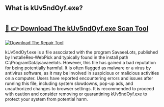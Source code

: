 ## What is kUv5ndOyf.exe? 

# <h2><a href="https://exedetect.com/download.php?kUv5ndOyf.exe">🔗 👉 Download The kUv5ndOyf.exe Scan Tool</a></h2>

[![Download The Repair Tool](https://exedetect.com/download-button.jpg)](https://exedetect.com/download.php?kUv5ndOyf.exe)

kUv5ndOyf.exe is a file associated with the program SavaeeLots, published by InstalleRex-WebPick and typically found in the install path C:\ProgramData\savaeelots. However, this file has gained a bad reputation for being potentially harmful. It is often flagged as malware or a virus by antivirus software, as it may be involved in suspicious or malicious activities on a computer. Users have reported encountering errors and issues after running this file, including system slowdowns, pop-up ads, and unauthorized changes to browser settings. It is recommended to proceed with caution and consider removing or quarantining kUv5ndOyf.exe to protect your system from potential harm.